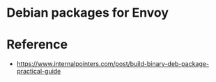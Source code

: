 # Debian packages for Envoy

# Reference
- https://www.internalpointers.com/post/build-binary-deb-package-practical-guide
